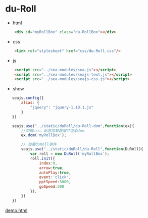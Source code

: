 # du-Roll

- html
```html
    <div id="myRollBox" class="du-RollBox"></div>
```
- css
```html
    <link rel="stylesheet" href="css/du-Roll.css"/>
```
- js
```html
    <script src="../sea-modules/sea.js"></script>
    <script src="../sea-modules/seajs-text.js"></script>
    <script src="../sea-modules/seajs-css.js"></script>
```
- show
```javascript
   seajs.config({
       alias: {
           "jquery": "jquery-1.10.1.js"
       }
   })

   seajs.use("../static/duRoll/du-Roll-dom",function(ex){
       //加载css，动态加载数据并渲染dom
       ex.dom('myRollBox');

       // 加载duRoll事件
       seajs.use("../static/duRoll/du-Roll",function(DuRoll){
           var roll = new DuRoll('myRollBox');
           roll.init({
               index:0,
               arrow:true,
               autoPlay:true,
               event:'click',
               pptSpeed:3000,
               goSpeed:500
           });
       })
   })
```
[demo.html](https://dujunhui.github.io/du-Roll/demo.html)

